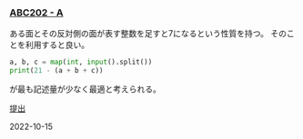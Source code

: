 ### [ABC202 - A](https://atcoder.jp/contests/abc202/tasks/abc202_a)

ある面とその反対側の面が表す整数を足すと7になるという性質を持つ。
そのことを利用すると良い。

``` python
a, b, c = map(int, input().split())
print(21 - (a + b + c))
```

が最も記述量が少なく最適と考えられる。

[提出](https://atcoder.jp/contests/abc271/tasks/abc271_a)

2022-10-15
            